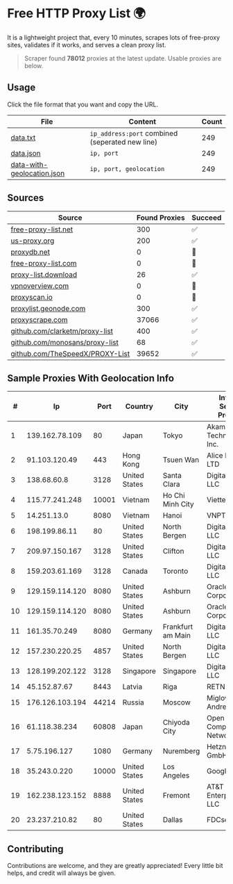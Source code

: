 
# Free HTTP Proxy List 🌍

It is a lightweight project that, every 10 minutes, scrapes lots of free-proxy sites, validates if it works, and serves a clean proxy list.


> Scraper found **78012** proxies at the latest update. Usable proxies are below.

## Usage

Click the file format that you want and copy the URL.


|File|Content|Count|
|----|-------|-----|
|[data.txt](https://raw.githubusercontent.com/themiralay/Proxy-List-World/master/data.txt)|`ip_address:port` combined (seperated new line)|249|
|[data.json](https://raw.githubusercontent.com/themiralay/Proxy-List-World/master/data.json)|`ip, port`|249|
|[data-with-geolocation.json](https://raw.githubusercontent.com/themiralay/Proxy-List-World/master/data-with-geolocation.json)|`ip, port, geolocation`|249|

## Sources

|Source|Found Proxies|Succeed|
|------|-------------|-------|
|[free-proxy-list.net](https://free-proxy-list.net)|300|✅|
|[us-proxy.org](https://www.us-proxy.org)|200|✅|
|[proxydb.net](http://proxydb.net)|0|🚫|
|[free-proxy-list.com](https://free-proxy-list.com/?page=&port=&type%5B%5D=http&type%5B%5D=https&up_time=0&search=Search)|0|🚫|
|[proxy-list.download](https://www.proxy-list.download/HTTP)|26|✅|
|[vpnoverview.com](https://vpnoverview.com/privacy/anonymous-browsing/free-proxy-servers)|0|🚫|
|[proxyscan.io](https://www.proxyscan.io)|0|🚫|
|[proxylist.geonode.com](https://proxylist.geonode.com/api/proxy-list?limit=300&page=1&sort_by=lastChecked&sort_type=desc&protocols=http,https)|300|✅|
|[proxyscrape.com](https://api.proxyscrape.com/v2/?request=displayproxies&protocol=http&timeout=10000&country=all&ssl=all&anonymity=all)|37066|✅|
|[github.com/clarketm/proxy-list](https://raw.githubusercontent.com/clarketm/proxy-list/master/proxy-list-raw.txt)|400|✅|
|[github.com/monosans/proxy-list](https://raw.githubusercontent.com/monosans/proxy-list/main/proxies/http.txt)|68|✅|
|[github.com/TheSpeedX/PROXY-List](https://raw.githubusercontent.com/TheSpeedX/PROXY-List/master/http.txt)|39652|✅|


## Sample Proxies With Geolocation Info

|#|Ip|Port|Country|City|Internet Service Provider|
|-|--|----|-------|----|-------------------------|
|1|139.162.78.109|80|Japan|Tokyo|Akamai Technologies, Inc.|
|2|91.103.120.49|443|Hong Kong|Tsuen Wan|Alice Networks LTD|
|3|138.68.60.8|3128|United States|Santa Clara|DigitalOcean, LLC|
|4|115.77.241.248|10001|Vietnam|Ho Chi Minh City|Viettel Group|
|5|14.251.13.0|8080|Vietnam|Hanoi|VNPT|
|6|198.199.86.11|80|United States|North Bergen|DigitalOcean, LLC|
|7|209.97.150.167|3128|United States|Clifton|DigitalOcean, LLC|
|8|159.203.61.169|3128|Canada|Toronto|DigitalOcean, LLC|
|9|129.159.114.120|8080|United States|Ashburn|Oracle Corporation|
|10|129.159.114.120|8080|United States|Ashburn|Oracle Corporation|
|11|161.35.70.249|8080|Germany|Frankfurt am Main|DigitalOcean, LLC|
|12|157.230.220.25|4857|United States|North Bergen|DigitalOcean, LLC|
|13|128.199.202.122|3128|Singapore|Singapore|DigitalOcean, LLC|
|14|45.152.87.67|8443|Latvia|Riga|RETN Limited|
|15|176.126.103.194|44214|Russia|Moscow|Miglovets Egor Andreevich|
|16|61.118.38.234|60808|Japan|Chiyoda City|Open Computer Network|
|17|5.75.196.127|1080|Germany|Nuremberg|Hetzner Online GmbH|
|18|35.243.0.220|10000|United States|Los Angeles|Google LLC|
|19|162.238.123.152|8888|United States|Fremont|AT&T Enterprises, LLC|
|20|23.237.210.82|80|United States|Dallas|FDCservers.net|



## Contributing

Contributions are welcome, and they are greatly appreciated! Every
little bit helps, and credit will always be given.

